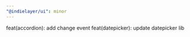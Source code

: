 ```yaml
---
"@indielayer/ui": minor
---
```


feat(accordion): add change event
feat(datepicker): update datepicker lib

